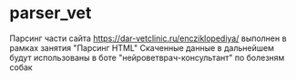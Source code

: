 # parser_vet
Парсинг части сайта https://dar-vetclinic.ru/encziklopediya/ выполнен в рамках занятия "Парсинг HTML"
Скаченные данные в дальнейшем будут использованы в боте "нейроветврач-консультант" по болезням собак
